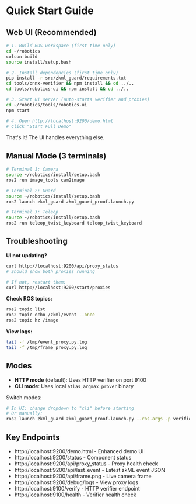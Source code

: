 # Quick Start Guide

## Web UI (Recommended)

```bash
# 1. Build ROS workspace (first time only)
cd ~/robotics
colcon build
source install/setup.bash

# 2. Install dependencies (first time only)
pip install -r src/zkml_guard/requirements.txt
cd tools/onnx-verifier && npm install && cd ../..
cd tools/robotics-ui && npm install && cd ../..

# 3. Start UI server (auto-starts verifier and proxies)
cd ~/robotics/tools/robotics-ui
npm start

# 4. Open http://localhost:9200/demo.html
# Click "Start Full Demo"
```

That's it! The UI handles everything else.

## Manual Mode (3 terminals)

```bash
# Terminal 1: Camera
source ~/robotics/install/setup.bash
ros2 run image_tools cam2image

# Terminal 2: Guard
source ~/robotics/install/setup.bash
ros2 launch zkml_guard zkml_guard_proof.launch.py

# Terminal 3: Teleop
source ~/robotics/install/setup.bash
ros2 run teleop_twist_keyboard teleop_twist_keyboard
```

## Troubleshooting

**UI not updating?**
```bash
curl http://localhost:9200/api/proxy_status
# Should show both proxies running

# If not, restart them:
curl http://localhost:9200/start/proxies
```

**Check ROS topics:**
```bash
ros2 topic list
ros2 topic echo /zkml/event --once
ros2 topic hz /image
```

**View logs:**
```bash
tail -f /tmp/event_proxy.py.log
tail -f /tmp/frame_proxy.py.log
```

## Modes

- **HTTP mode** (default): Uses HTTP verifier on port 9100
- **CLI mode**: Uses local `atlas_argmax_prover` binary

Switch modes:
```bash
# In UI: change dropdown to "cli" before starting
# Or manually:
ros2 launch zkml_guard zkml_guard_proof.launch.py --ros-args -p verifier_mode:=cli
```

## Key Endpoints

- http://localhost:9200/demo.html - Enhanced demo UI
- http://localhost:9200/status - Component status
- http://localhost:9200/api/proxy_status - Proxy health check
- http://localhost:9200/api/last_event - Latest zkML event JSON
- http://localhost:9200/api/frame.png - Live camera frame
- http://localhost:9200/debug/logs - View proxy logs
- http://localhost:9100/verify - HTTP verifier endpoint
- http://localhost:9100/health - Verifier health check
